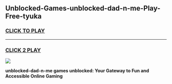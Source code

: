 
## Unblocked-Games-unblocked-dad-n-me-Play-Free-tyuka
<h3>
<a href="https://premium76.site?title=unblocked-dad-n-me&ref=20M">CLICK TO PLAY</a></h3>
<hr>

<h3>
<a href="https://premium76.site?title=unblocked-dad-n-me&ref=20M">CLICK 2 PLAY</a>
  
</h3>

<a href="https://premium76.site?title=unblocked-dad-n-me&ref=19M"><img src="https://clearcache.store/games.png"></a>


**unblocked-dad-n-me games unblocked: Your Gateway to Fun and Accessible Online Gaming**
